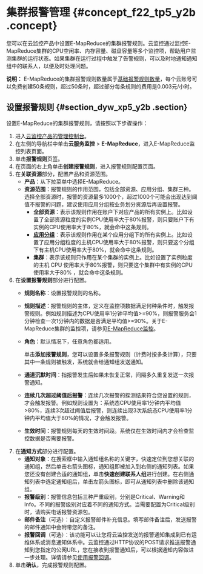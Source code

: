 # 集群报警管理 {#concept_f22_tp5_y2b .concept}

您可以在云监控产品中设置E-MapReduce的集群报警规则。云监控通过监控E-MapReduce集群的CPU空闲率、内存容量、磁盘容量等多个监控项，帮助用户监测集群的运行状态。如果集群在运行过程中触发了告警规则，可以及时地通知通知组中的联系人，以便及时处理问题。

**说明：** E-MapReduce的集群报警规则数量属于[基础报警规则数量](https://help.aliyun.com/document_detail/66047.html)，每个云账号可以免费创建50条规则，超过50条时，超过部分每条规则的费用是0.003元/小时。

## 设置报警规则 {#section_dyw_xp5_y2b .section}

设置E-MapReduce的集群报警规则，请按照以下步骤操作：

1.  进入[云监控产品的管理控制台](https://cloudmonitor.console.aliyun.com/#/home/ecs)。
2.  在左侧的导航栏中单击**云服务监控** \> **E-MapReduce**，进入E-MapReduce监控列表页面。
3.  单击**报警规则**页签。
4.  在页面的右上角单击**创建报警规则**，进入报警规则配置页面。
5.  在**关联资源**部分，配置产品和资源范围。
    -   **产品**：从下拉菜单中选择E-MapReduce。
    -   **资源范围**：报警规则的作用范围，包括全部资源、应用分组、集群三种。选择全部资源时，报警的资源最多1000个，超过1000个可能会出现达到阈值不报警的问题，建议使用应用分组按业务划分资源后再设置报警。
        -   **全部资源**：表示该规则作用在账户下对应产品的所有实例上。比如设置了全部资源粒度的实例CPU使用率大于80%报警，则只要账户下有实例的CPU使用率大于80%，就会命中这条规则。
        -   [**应用分组**](https://help.aliyun.com/document_detail/45242.html)：表示该规则作用在某个应用分组下的所有实例上。比如设置了应用分组粒度的主机CPU使用率大于80%报警，则只要这个分组下有主机CPU使用率大于80%，就会命中这条规则。
        -   **集群**：表示该规则只作用在某个集群的实例上。比如设置了实例粒度的主机 CPU 使用率大于80%报警，则只要这个集群中有实例的CPU使用率大于80% ，就会命中这条规则。
6.  在**设置报警规则**部分进行配置。
    -   **规则名称**：设置报警规则的名称。
    -   **规则描述**：报警规则的主体，定义在监控项数据满足何种条件时，触发报警规则。例如规则描述为CPU使用率1分钟平均值\>=90%，则报警服务会1分钟检查一次1分钟内的数据是否满足平均值\>=90%。关于E-MapReduce集群的监控项，请参见[E-MapReduce监控](https://help.aliyun.com/document_detail/44585.html)。
    -   **角色**：默认情况下，任意角色都适用。

        单击**添加报警规则**，您可以设置多条报警规则（计费时按多条计算），只要其中一条规则被触发，系统就会给通知组发送通知。

    -   **通道沉默时间**：指报警发生后如果未恢复正常，间隔多久重复发送一次报警通知。
    -   **连续几次超过阈值后报警**：连续几次报警的探测结果符合您设置的规则，才会触发报警。例如规则设置为：系统态CPU使用率1分钟内平均值\>80%，连续3次超过阈值后报警，则连续出现3次系统态CPU使用率1分钟内平均值大于80%的情况，才会触发报警。
    -   **生效时间**：报警规则每天的生效时间段。系统仅在生效时间内才会检查监控数据是否需要报警。
7.  在**通知方式**部分进行配置。
    -   **通知对象**：在搜索框中输入通知组名称的关键字，快速定位到您想关联的通知组，然后单击右箭头图标，通知组即被加入到右侧的通知列表。如果您还没有创建合适的通知组，单击**快速创建联系人组**进行创建。在右侧通知列表中选定通知组后，单击左箭头图标，即可从通知列表中删除该通知组。
    -   **报警级别**：报警信息包括三种严重级别，分别是Critical、Warning和Info。不同的报警级别对应着不同的通知方式。当需要配置为Critical级别时，请购买电话报警资源包。
    -   **邮件备注**（可选）：自定义报警邮件补充信息。填写邮件备注后，发送报警的邮件通知中会附带您的备注。
    -   **报警回调**（可选）：该功能可以让您将云监控发送的报警通知集成到已有运维体系或消息通知体系中。云监控通过HTTP协议的POST请求推送报警通知到您指定的公网URL，您在接收到报警通知后，可以根据通知内容做进一步处理。详情请参见[使用报警回调](https://help.aliyun.com/document_detail/60714.html)。
8.  单击**确认**，完成报警规则配置。

